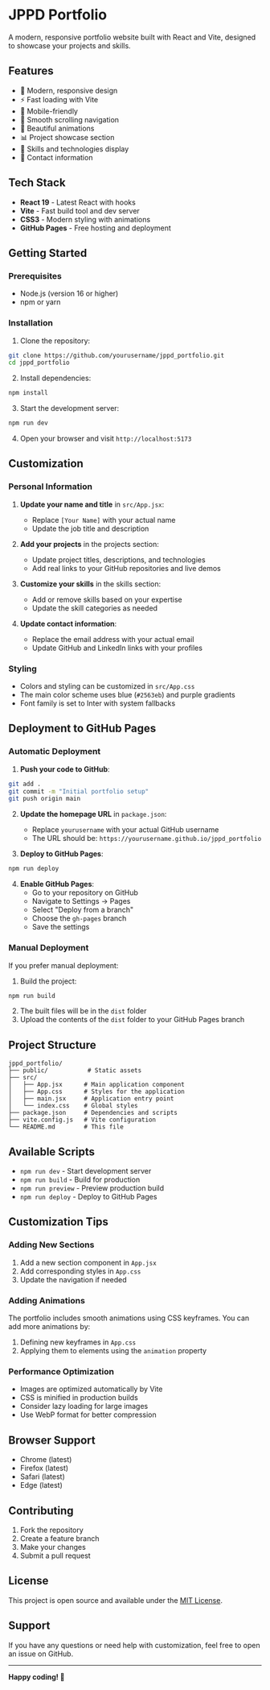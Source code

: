 # JPPD Portfolio

A modern, responsive portfolio website built with React and Vite, designed to showcase your projects and skills.

## Features

- 🎨 Modern, responsive design
- ⚡ Fast loading with Vite
- 📱 Mobile-friendly
- 🎯 Smooth scrolling navigation
- 🌟 Beautiful animations
- 📊 Project showcase section
- 💼 Skills and technologies display
- 📧 Contact information

## Tech Stack

- **React 19** - Latest React with hooks
- **Vite** - Fast build tool and dev server
- **CSS3** - Modern styling with animations
- **GitHub Pages** - Free hosting and deployment

## Getting Started

### Prerequisites

- Node.js (version 16 or higher)
- npm or yarn

### Installation

1. Clone the repository:
```bash
git clone https://github.com/yourusername/jppd_portfolio.git
cd jppd_portfolio
```

2. Install dependencies:
```bash
npm install
```

3. Start the development server:
```bash
npm run dev
```

4. Open your browser and visit `http://localhost:5173`

## Customization

### Personal Information

1. **Update your name and title** in `src/App.jsx`:
   - Replace `[Your Name]` with your actual name
   - Update the job title and description

2. **Add your projects** in the projects section:
   - Update project titles, descriptions, and technologies
   - Add real links to your GitHub repositories and live demos

3. **Customize your skills** in the skills section:
   - Add or remove skills based on your expertise
   - Update the skill categories as needed

4. **Update contact information**:
   - Replace the email address with your actual email
   - Update GitHub and LinkedIn links with your profiles

### Styling

- Colors and styling can be customized in `src/App.css`
- The main color scheme uses blue (`#2563eb`) and purple gradients
- Font family is set to Inter with system fallbacks

## Deployment to GitHub Pages

### Automatic Deployment

1. **Push your code to GitHub**:
```bash
git add .
git commit -m "Initial portfolio setup"
git push origin main
```

2. **Update the homepage URL** in `package.json`:
   - Replace `yourusername` with your actual GitHub username
   - The URL should be: `https://yourusername.github.io/jppd_portfolio`

3. **Deploy to GitHub Pages**:
```bash
npm run deploy
```

4. **Enable GitHub Pages**:
   - Go to your repository on GitHub
   - Navigate to Settings → Pages
   - Select "Deploy from a branch"
   - Choose the `gh-pages` branch
   - Save the settings

### Manual Deployment

If you prefer manual deployment:

1. Build the project:
```bash
npm run build
```

2. The built files will be in the `dist` folder
3. Upload the contents of the `dist` folder to your GitHub Pages branch

## Project Structure

```
jppd_portfolio/
├── public/           # Static assets
├── src/
│   ├── App.jsx      # Main application component
│   ├── App.css      # Styles for the application
│   ├── main.jsx     # Application entry point
│   └── index.css    # Global styles
├── package.json     # Dependencies and scripts
├── vite.config.js   # Vite configuration
└── README.md        # This file
```

## Available Scripts

- `npm run dev` - Start development server
- `npm run build` - Build for production
- `npm run preview` - Preview production build
- `npm run deploy` - Deploy to GitHub Pages

## Customization Tips

### Adding New Sections

1. Add a new section component in `App.jsx`
2. Add corresponding styles in `App.css`
3. Update the navigation if needed

### Adding Animations

The portfolio includes smooth animations using CSS keyframes. You can add more animations by:

1. Defining new keyframes in `App.css`
2. Applying them to elements using the `animation` property

### Performance Optimization

- Images are optimized automatically by Vite
- CSS is minified in production builds
- Consider lazy loading for large images
- Use WebP format for better compression

## Browser Support

- Chrome (latest)
- Firefox (latest)
- Safari (latest)
- Edge (latest)

## Contributing

1. Fork the repository
2. Create a feature branch
3. Make your changes
4. Submit a pull request

## License

This project is open source and available under the [MIT License](LICENSE).

## Support

If you have any questions or need help with customization, feel free to open an issue on GitHub.

---

**Happy coding! 🚀**
